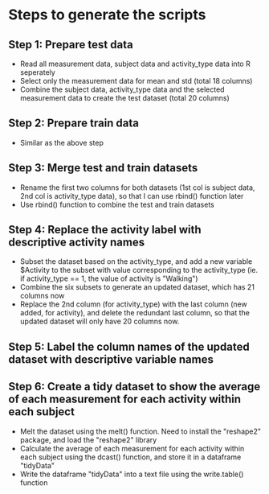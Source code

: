 # Steps to generate the scripts

## Step 1: Prepare test data
   * Read all measurement data, subject data and activity_type data into R seperately
   * Select only the measurement data for mean and std (total 18 columns)
   * Combine the subject data, activity_type data and the selected measurement data to create the test dataset (total 20 columns)

## Step 2: Prepare train data
   * Similar as the above step

## Step 3: Merge test and train datasets
   * Rename the first two columns for both datasets (1st col is subject data, 2nd col is activity_type data), so that I can use rbind() function later
   * Use rbind() function to combine the test and train datasets

## Step 4: Replace the activity label with descriptive activity names
   * Subset the dataset based on the activity_type, and add a new variable $Activity to the subset with value corresponding to the activity_type (ie. if activity_type == 1, the value of activity is "Walking")
   * Combine the six subsets to generate an updated dataset, which has 21 columns now
   * Replace the 2nd column (for activity_type) with the last column (new added, for activity), and delete the redundant last column, so that the updated dataset will only have 20 columns now.

## Step 5: Label the column names of the updated dataset with descriptive variable names

## Step 6: Create a tidy dataset to show the average of each measurement for each activity within each subject
   * Melt the dataset using the melt() function. Need to install the "reshape2" package, and load the "reshape2" library
   * Calculate the average of each measurement for each activity within each subject using the dcast() function, and store it in a dataframe "tidyData"
   * Write the dataframe "tidyData" into a text file using the write.table() function
